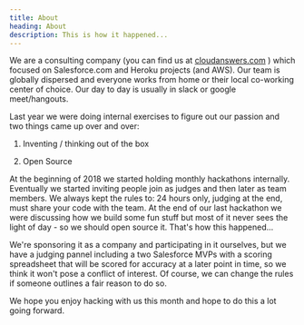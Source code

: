 ```yaml
---
title: About
heading: About
description: This is how it happened...
---
```


We are a consulting company (you can find us at [cloudanswers.com](https://cloudanswers.com) ) which focused on Salesforce.com and Heroku projects (and AWS). Our team is globally dispersed and everyone works from home or their local co-working center of choice. Our day to day is usually in slack or google meet/hangouts.

Last year we were doing internal exercises to figure out our passion and two things came up over and over:

1.  Inventing / thinking out of the box

2.  Open Source

At the beginning of 2018 we started holding monthly hackathons internally. Eventually we started inviting people join as judges and then later as team members. We always kept the rules to: 24 hours only, judging at the end, must share your code with the team. At the end of our last hackathon we were discussing how we build some fun stuff but most of it never sees the light of day - so we should open source it. That's how this happened...

We're sponsoring it as a company and participating in it ourselves, but we have a judging pannel including a two Salesforce MVPs with a scoring spreadsheet that will be scored for accuracy at a later point in time, so we think it won't pose a conflict of interest. Of course, we can change the rules if someone outlines a fair reason to do so.

We hope you enjoy hacking with us this month and hope to do this a lot going forward.
